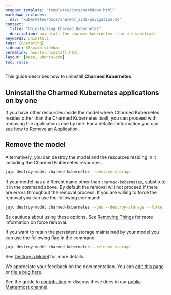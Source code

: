 ```yaml
---
wrapper_template: "templates/docs/markdown.html"
markdown_includes:
  nav: "kubernetes/docs/shared/_side-navigation.md"
context:
  title: "Uninstalling Charmed Kubernetes"
  description: uninstall the charmed kubernetes from the substrate
keywords: uninstall
tags: [operating]
sidebar: k8smain-sidebar
permalink: how-to-uninstall.html
layout: [base, ubuntu-com]
toc: False
---
```


This guide describes how to uninstall **Charmed Kubernetes**.

## Uninstall the Charmed Kubernetes applications on by one 
If you have other resources inside the model where Charmed Kubernetes resides other than the Charmed Kubernetes itself, you can proceed with removing the applications one by one. For a detailed information you can see how to [Remove an Application][remove-an-application].

## Remove the model
Alternatively, you can destroy the model and the resources residing in it including the Charmed Kubernetes resources. 
```bash
juju destroy-model charmed-kubernetes --destroy-storage
```
If your model has a different name other than `charmed-kubernetes`, substitute it in the command above. By default the removal will not proceed if there are errors throughout the removal process. If you are willing to force the removal you can use the following command:
```bash
juju destroy-model charmed-kubernetes --yes --destroy-storage --force
```
Be cautiuos about using these options. See [Removing Things][removing-things] for more information on force removal.

If you want to retain the persistent storage maintained by your model you can use the following flag in the command:
```bash
juju destroy-model charmed-kubernetes --release-storage
```
See [Destroy a Model][destroy-a-model] for more details.

<!-- LINKS -->
[remove-an-application]: https://canonical-juju.readthedocs-hosted.com/en/latest/user/howto/manage-applications/#remove-an-application
[removing-things]: https://canonical-juju.readthedocs-hosted.com/en/latest/user/reference/removing-things/
[destroy-a-model]: https://canonical-juju.readthedocs-hosted.com/en/latest/user/howto/manage-models/#destroy-a-model


<!-- FEEDBACK -->
<div class="p-notification--information">
  <div class="p-notification__content">
    <p class="p-notification__message">We appreciate your feedback on the documentation. You can
    <a href="https://github.com/charmed-kubernetes/kubernetes-docs/edit/main/pages/k8s/how-to-install.md" >edit this page</a>
    or
    <a href="https://github.com/charmed-kubernetes/kubernetes-docs/issues/new">file a bug here</a>.</p>
    <p>See the guide to <a href="/kubernetes/docs/how-to-contribute"> contributing </a> or discuss these docs in our <a href="https://chat.charmhub.io/charmhub/channels/kubernetes"> public Mattermost channel</a>.</p>
  </div>
</div>
